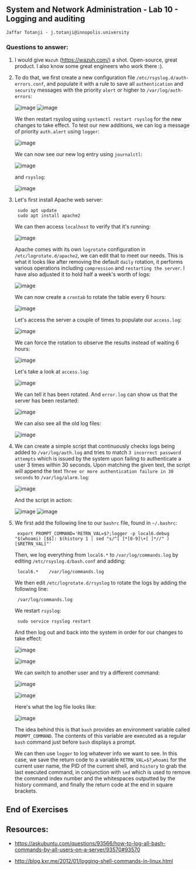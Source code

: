 ## System and Network Administration - Lab 10 - Logging and auditing
    Jaffar Totanji - j.totanji@innopolis.university

### Questions to answer:
1. I would give `Wazuh` (https://wazuh.com/) a shot. Open-source, great product. I also know some great engineers who work there :).

2. To do that, we first create a new configuration file `/etc/rsyslog.d/auth-errors.conf`, and populate it with a rule to save all `authentication` and `security` messages with the priority `alert` or higher to `/var/log/auth-errors`:

    ![image](1.png)
    ![image](2.png)

    We then restart rsyslog using `systemctl restart rsyslog` for the new changes to take effect. To test our new additions, we can log a message of priority `auth.alert` using `logger`:

    ![image](3.png)

    We can now see our new log entry using `journalctl`:

    ![image](4.png)

    and `rsyslog`:

    ![image](5.png)

3. Let's first install Apache web server:

        sudo apt update
        sudo apt install apache2
    
    We can then access `localhost` to verify that it's running:

    ![image](6.png)

    Apache comes with its own `logrotate` configuration in `/etc/logrotate.d/apache2`, we can edit that to meet our needs. This is what it looks like after removing the default `daily` rotation, it performs various operations including `compression` and `restarting the server`. I have also adjusted it to hold half a week's worth of logs:

    ![image](7.png)

    We can now create a `crontab` to rotate the table every 6 hours:

    ![image](8.png)

    Let's access the server a couple of times to populate our `access.log`:

    ![image](9.png)

    We can force the rotation to observe the results instead of waiting 6 hours:

    ![image](10.png)

    Let's take a look at `access.log`:

    ![image](11.png)

    We can tell it has been rotated. And `error.log` can show us that the server has been restarted:

    ![image](12.png)

    We can also see all the old log files:

    ![image](13.png)

4. We can create a simple script that continuously checks logs being added to `/var/log/auth.log` and tries to match `3 incorrect password attempts` which is issued by the system upon failing to authenticate a user 3 times within 30 seconds. Upon matching the given text, the script will append the text `Three or more authentication failure in 30 seconds` to `/var/log/alarm.log`:

    ![image](14.png)

    And the script in action:

    ![image](15.png)
    ![image](16.png)

5. We first add the following line to our `bashrc` file, found in `~/.bashrc`:

        export PROMPT_COMMAND='RETRN_VAL=$?;logger -p local6.debug "$(whoami) [$$]: $(history 1 | sed "s/^[ ]*[0-9]\+[ ]*//" ) [$RETRN_VAL]"'

    Then, we log everything from  `local6.*` to `/var/log/commands.log` by editing `/etc/rsyslog.d/bash.conf` and adding:

        local6.*    /var/log/commands.log

    We then edit `/etc/logrotate.d/rsyslog` to rotate the logs by adding the following line:

        /var/log/commands.log
    
    We restart `rsyslog`:

        sudo service rsyslog restart 

    And then log out and back into the system in order for our changes to take effect:

    ![image](17.png)

    ![image](18.png)

    We can switch to another user and try a different command:

    ![image](19.png)

    ![image](20.png)

    Here's what the log file looks like:

    ![image](21.png)

    The idea behind this is that `bash` provides an environment variable called `PROMPT_COMMAND`. The contents of this variable are executed as a regular `bash` command just before `bash` displays a prompt.

    We can then use `logger` to log whatever info we want to see. In this case, we save the return code to a variable `RETRN_VAL=$?`,`whoami` for the current user name, the PID of the current shell, and `history` to grab the last executed command, in conjunction with `sed` which is used to remove the command index number and the whitespaces outputted by the history command, and finally the return code at the end in square brackets.

## End of Exercises

## Resources:
- https://askubuntu.com/questions/93566/how-to-log-all-bash-commands-by-all-users-on-a-server/93570#93570

- http://blog.kxr.me/2012/01/logging-shell-commands-in-linux.html
